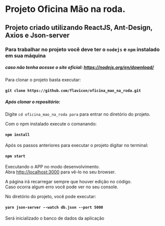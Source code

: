 # Projeto Oficina Mão na roda.


## Projeto criado utilizando ReactJS, Ant-Design, Axios e Json-server

### Para trabalhar no projeto você deve ter o `nodejs` e `npm` instalado em sua máquina
##### caso não tenha acesse o site oficial: https://nodejs.org/en/download/

Para clonar o projeto basta executar: 
#### `git clone https://github.com/flavicon/oficina_mao_na_roda.git`

##### Após clonar o repositório:

Digite `cd oficina_mao_na_roda para` para entrar no diretório do projeto.

Com o npm instalado execute o comanando: 

#### `npm install`

Após os passos anteriores para executar o projeto digitar no terminal:

#### `npm start`

Executando o APP no modo desenvolvimento.\
Abra [http://localhost:3000](http://localhost:3000) para vê-lo no seu browser.

A página irá recarregar sempre que houver edição no código.\
Caso ocorra algum erro você pode ver no seu console.

No diretório do projeto, você pode executar:

#### `yarn json-server --watch db.json --port 5000`

Será inicializado o banco de dados da aplicação
